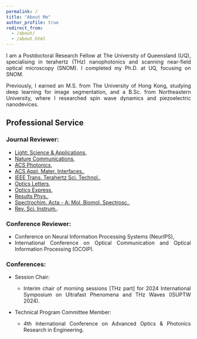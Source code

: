 ```yaml
---
permalink: /
title: "About Me"
author_profile: true
redirect_from: 
  - /about/
  - /about.html
---
```


<style>body {text-align: justify}</style>
<!-- <br/><img src='/images/About Me.png'> -->

I am a Postdoctoral Research Fellow at The University of Queensland (UQ), specialising in terahertz (THz) nanophotonics and scanning near-field optical microscopy (SNOM). I completed my Ph.D. at UQ, focusing on SNOM.

Previously, I earned an M.S. from The University of Hong Kong, studying deep learning for image segmentation, and a B.Sc. from Northeastern University, where I researched spin wave dynamics and piezoelectric nanodevices.

<!-- I am holding a position of Postdoctoral Research Fellow at School of Electrical Engineering and Computer Science, The University of Queensland (Brisbane, Australia). My research interests include scanning near-field optical microscopy (SNOM), terahertz (THz), and nanophotonics.

I get my PhD in Dec., 2022 from the University of Queensland (Brisbane, Australia) specifically for **THz SNOM inverse problems** to extract complex permittivity and interpret unexpected observations from unknown nanostructures, e.g., compound semiconductor nanodevices.

Before that, I obtained my Master of Science in Engineering (MSE) in Electrical Engineering from the University of Hong Kong (Dec.,2018). My thesis is about **deep learning image segmentation** assissted by generative adversarial network.

I received my B.Sc. (Applied Physics) from Northeastern University (June, 2017) with a thesis topic in studying **spin wave dynamics** in magnetic materials via **Landau-Lifshitz-Gilbert equations**. During my 2nd to 3rd year, I stay in nanodevice lab out of my lecture times to work on **piezoelectric nanodevices based on ZnO nanoarrays** with applications in gas sensing and waste water treatment. -->

<!-- Education
------
**Ph.D.** in Electrical Engineering, The University of Queensland, Brisbane, Australia [07/2018 - 12/2022]
- Supervisor: Aleksandar D. Rakić [UQ Profile](https://about.uq.edu.au/experts/473)
- Thesis: Light-matter interactions at the nanoscale: a case for terahertz near-field spectroscopy in semiconductor nanodevices

**M.Sc.(Eng)** in Electrical and Electronic Engineering, The University of Hong Kong, Hong Kong SAR [09/2017 - 12/2018]
- Supervisor: Yik-Chung WU [Google Scholar](https://scholar.google.com/citations?user=pEpkokUAAAAJ&hl=en)
- Thesis: Deep learning in medical image segmentation - prostate cancer localisation

**B.Sc.** in Applied Physics, Northeastern University, Shenyang, China [09/2013 - 06/2017]
- Thesis Supervisor: An DU
- Thesis: Spin wave dynamics in ribbon-shape magnetic materials
- Undergraduate Research Supervisor: Xinyu XUE [ResearchGate](https://www.researchgate.net/profile/Xinyu-Xue-2) -->

Professional Service
------
### Journal Reviewer: 
- [Light: Science & Applications](https://www.nature.com/lsa/editorial-board),
- [Nature Communications](https://www.nature.com/ncomms/), 
- [ACS Photonics](https://pubs.acs.org/journal/apchd5), 
- [ACS Appl. Mater. Interfaces.](https://pubs.acs.org/journal/aamick), 
- [IEEE Trans. Terahertz Sci. Technol.](https://ieeexplore.ieee.org/xpl/RecentIssue.jsp?punumber=5503871), 
- [Optics Letters](https://opg.optica.org/ol/home.cfm), 
- [Optics Express](https://opg.optica.org/oe/home.cfm), 
- [Results Phys.](https://www.sciencedirect.com/journal/results-in-physics), 
- [Spectrochim. Acta - A: Mol. Biomol. Spectrosc.](https://www.sciencedirect.com/journal/spectrochimica-acta-part-a-molecular-and-biomolecular-spectroscopy), 
- [Rev. Sci. Instrum.](https://pubs.aip.org/aip/rsi).

### Conference Reviewer: 
- Conference on Neural Information Processing Systems (NeurIPS),
- International Conference on Optical Communication and Optical Information Processing (OCOIP).

### Conferences: 
- Session Chair:
  -  Interim chair of morning sessions [THz part] for 2024 International Symposium on Ultrafast Phenomena and THz Waves (ISUPTW 2024).

- Technical Program Committee Member:
  - 4th International Conference on Advanced Optics & Photonics Research in Engineering.